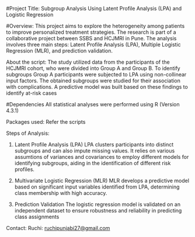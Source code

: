 #Project Title: Subgroup Analysis Using Latent Profile Analysis (LPA) and Logistic Regression

#Overview:
This project aims to explore the heterogeneity among patients to improve personalized treatment strategies. 
The research is part of a collaborative project between SSBS and HCJMRI in Pune.
The analysis involves three main steps: Latent Profile Analysis (LPA), Multiple Logistic Regression (MLR), and prediction validation.

About the script: The study utilized data from the participants of the HCJMRI cohort, who were divided into Group A and Group B. To identify subgroups 
Group A participants were subjected to LPA using non-collinear input factors. The obtained subgroups were studied for their association with complications.
A predictive model was built based on these findings to identify at-risk cases 

#Dependencies
All statistical analyses were performed using R (Version 4.3.1) 

Packages used: Refer the scripts

Steps of Analysis:
1. Latent Profile Analysis (LPA)
LPA clusters participants into distinct subgroups and can also impute missing values. It relies on various assumtions of variances and covariances to employ different models for identifying subgroups,
aiding in the identification of different risk profiles.

3. Multivariate Logistic Regression (MLR)
MLR develops a predictive model based on significant input variables identified from LPA, determining class membership with high accuracy.

4. Prediction Validation
The logistic regression model is validated on an independent dataset to ensure robustness and reliability in predicting class assignments

Contact: Ruchi: ruchipunjabi27@gmail.com
